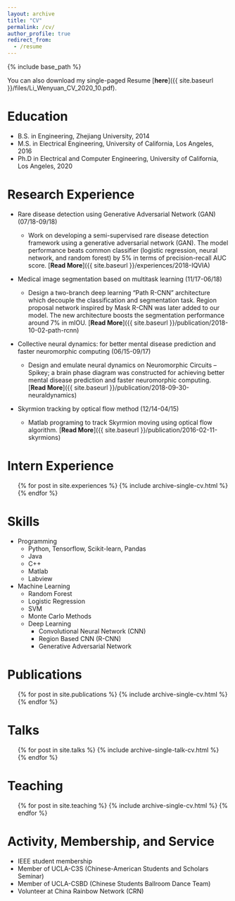 ```yaml
---
layout: archive
title: "CV"
permalink: /cv/
author_profile: true
redirect_from:
  - /resume
---
```


{% include base_path %}

You can also download my single-paged Resume [__here__]({{ site.baseurl }}/files/Li_Wenyuan_CV_2020_10.pdf).

Education
======
* B.S. in Engineering, Zhejiang University, 2014
* M.S. in Electrical Engineering, University of California, Los Angeles, 2016
* Ph.D in Electrical and Computer Engineering, University of California, Los Angeles, 2020

Research Experience
======
* Rare disease detection using Generative Adversarial Network (GAN) (07/18-09/18)
    * Work on developing a semi-supervised rare disease detection 
      framework using a generative adversarial network (GAN). 
      The model performance beats common classifier (logistic regression, 
      neural network, and random forest) by 5% in terms of 
      precision-recall AUC score.
      [__Read More__]({{ site.baseurl }}/experiences/2018-IQVIA)

* Medical image segmentation based on multitask learning (11/17-06/18)
    * Design a two-branch deep learning “Path R-CNN” 
      architecture which decouple the classification and segmentation 
      task. Region proposal network inspired by Mask R-CNN was 
      later added to our model. The new architecture boosts 
      the segmentation performance around 7% in mIOU.
      [__Read More__]({{ site.baseurl }}/publication/2018-10-02-path-rcnn)

* Collective neural dynamics: for better mental disease prediction and faster neuromorphic computing (06/15-09/17)
    * Design and emulate neural dynamics on Neuromorphic Circuits – 
      Spikey; a brain phase diagram was constructed for achieving better 
      mental disease prediction and faster neuromorphic computing.
      [__Read More__]({{ site.baseurl }}/publication/2018-09-30-neuraldynamics)

* Skyrmion tracking by optical flow method (12/14-04/15)
    * Matlab programing to track Skyrmion moving using optical 
      flow algorithm.
      [__Read More__]({{ site.baseurl }}/publication/2016-02-11-skyrmions)

Intern Experience
======
<ul>{% for post in site.experiences %}
    {% include archive-single-cv.html %}
  {% endfor %}</ul>
  
Skills
======
* Programming
    * Python, Tensorflow, Scikit-learn, Pandas
    * Java
    * C++ 
    * Matlab 
    * Labview
* Machine Learning
    * Random Forest
    * Logistic Regression
    * SVM
    * Monte Carlo Methods
    * Deep Learning
        * Convolutional Neural Network (CNN)
        * Region Based CNN (R-CNN)
        * Generative Adversarial Network

Publications
======
  <ul>{% for post in site.publications %}
    {% include archive-single-cv.html %}
  {% endfor %}</ul>
  
Talks
======
  <ul>{% for post in site.talks %}
    {% include archive-single-talk-cv.html %}
  {% endfor %}</ul>
  
Teaching
======
  <ul>{% for post in site.teaching %}
    {% include archive-single-cv.html %}
  {% endfor %}</ul>
  
Activity, Membership, and Service
======
* IEEE student membership
* Member of UCLA-C3S (Chinese-American Students and Scholars Seminar)
* Member of UCLA-CSBD (Chinese Students Ballroom Dance Team)
* Volunteer at China Rainbow Network (CRN) 
